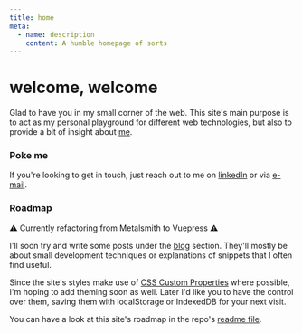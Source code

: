 ```yaml
---
title: home
meta:
  - name: description
    content: A humble homepage of sorts
---
```


# welcome, welcome

Glad to have you in my small corner of the web.
This site's main purpose is to act as my personal playground for different web
technologies, but also to provide a bit of insight about [me](/about).

### Poke me

If you're looking to get in touch, just reach out to me on
[linkedIn](https://ee.linkedin.com/pub/andreas-johan-virkus/a4/928/22 "View my LinkedIn profile") or via
[e-mail](mailto:write@andreasvirkus.me "Shoot me a mail!").

### Roadmap

⚠️ Currently refactoring from Metalsmith to Vuepress ⚠️

I'll soon try and write some posts under the [blog](/thoughts) section. They'll
mostly be about small development techniques or explanations of snippets
that I often find useful.

Since the site's styles make use of [CSS Custom Properties](https://developer.mozilla.org/en-US/docs/Web/CSS/--*) where possible,
I'm hoping to add theming soon as well. Later I'd like you to have the control
over them, saving them with localStorage or IndexedDB for your next visit.

You can have a look at this site's roadmap in the repo's [readme file](https://github.com/andreasvirkus/andreasvirkus.github.io#roadmap).
